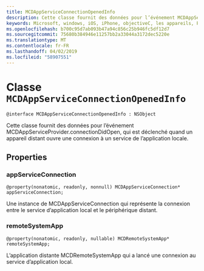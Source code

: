 ```yaml
---
title: MCDAppServiceConnectionOpenedInfo
description: Cette classe fournit des données pour l’événement MCDAppServiceProvider.connectionDidOpen, qui est déclenché quand un appareil distant ouvre une connexion à un service de l’application locale.
keywords: Microsoft, windows, iOS, iPhone, objectiveC, les appareils, Project Rome connectés
ms.openlocfilehash: b700c95d7ab093b47a94c856c25b946fc5df12d7
ms.sourcegitcommit: 75680b384946e11257bb2a33044a3172dec5220e
ms.translationtype: MT
ms.contentlocale: fr-FR
ms.lasthandoff: 04/02/2019
ms.locfileid: "58907551"
---
```

# <a name="class-mcdappserviceconnectionopenedinfo"></a>Classe `MCDAppServiceConnectionOpenedInfo` 

```
@interface MCDAppServiceConnectionOpenedInfo : NSObject
```  

Cette classe fournit des données pour l’événement MCDAppServiceProvider.connectionDidOpen, qui est déclenché quand un appareil distant ouvre une connexion à un service de l’application locale.

## <a name="properties"></a>Properties

### <a name="appserviceconnection"></a>appServiceConnection
`@property(nonatomic, readonly, nonnull) MCDAppServiceConnection* appServiceConnection;`

Une instance de MCDAppServiceConnection qui représente la connexion entre le service d’application local et le périphérique distant.

### <a name="remotesystemapp"></a>remoteSystemApp
`@property(nonatomic, readonly, nullable) MCDRemoteSystemApp* remoteSystemApp;`

L’application distante MCDRemoteSystemApp qui a lancé une connexion au service d’application local.
